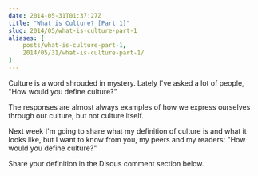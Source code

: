 ```yaml
---
date: 2014-05-31T01:37:27Z
title: "What is Culture? [Part 1]"
slug: 2014/05/what-is-culture-part-1
aliases: [
    posts/what-is-culture-part-1,
    2014/05/31/what-is-culture-part-1/
]
---
```


Culture is a word shrouded in mystery. Lately I've asked a lot of people, "How would you define culture?"

The responses are almost always examples of how we express ourselves through our culture, but not culture itself.

Next week I'm going to share what my definition of culture is and what it looks like, but I want to know from you, my peers and my readers: "How would you define culture?"

Share your definition in the Disqus comment section below.
